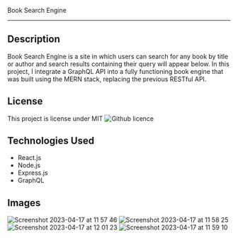 Book Search Engine
______________________________________________________________________________________________

Description
----------------------------------------------------------------------------------------------
Book Search Engine is a site in which users can search for any book by title or author and search results containing their query will appear below. In this project, I integrate a GraphQL API into a fully functioning book engine that was built using the MERN stack, replacing the previous RESTful API.

License
----------------------------------------------------------------------------------------------
This project is license under MIT ![Github licence](http://img.shields.io/badge/license-MIT-blue.svg)

Technologies Used
----------------------------------------------------------------------------------------------
* React.js
* Node.js
* Express.js
* GraphQL

Images
----------------------------------------------------------------------------------------------
![Screenshot 2023-04-17 at 11 57 46](https://user-images.githubusercontent.com/114526543/232467448-44772e10-a555-405f-8969-37bf57af86ec.png)
![Screenshot 2023-04-17 at 11 58 25](https://user-images.githubusercontent.com/114526543/232467473-7fce401a-1602-488a-9488-c8b9cdd0c675.png)
![Screenshot 2023-04-17 at 12 01 23](https://user-images.githubusercontent.com/114526543/232467492-85a5db1a-ac3a-47b7-bfde-e618e58ffd84.png)
![Screenshot 2023-04-17 at 11 59 10](https://user-images.githubusercontent.com/114526543/232467502-3b01e3d7-9c1c-4e0a-ba8c-1920551779b5.png)
